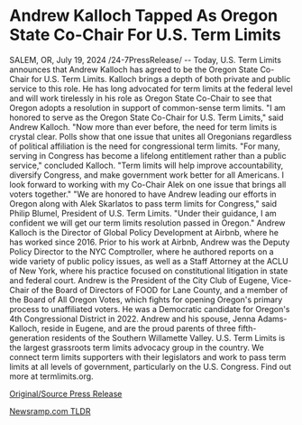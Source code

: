 # Andrew Kalloch Tapped As Oregon State Co-Chair For U.S. Term Limits

SALEM, OR, July 19, 2024 /24-7PressRelease/ -- Today, U.S. Term Limits announces that Andrew Kalloch has agreed to be the Oregon State Co-Chair for U.S. Term Limits. Kalloch brings a depth of both private and public service to this role. He has long advocated for term limits at the federal level and will work tirelessly in his role as Oregon State Co-Chair to see that Oregon adopts a resolution in support of common-sense term limits.   "I am honored to serve as the Oregon State Co-Chair for U.S. Term Limits," said Andrew Kalloch. "Now more than ever before, the need for term limits is crystal clear. Polls show that one issue that unites all Oregonians regardless of political affiliation is the need for congressional term limits.   "For many, serving in Congress has become a lifelong entitlement rather than a public service," concluded Kalloch. "Term limits will help improve accountability, diversify Congress, and make government work better for all Americans. I look forward to working with my Co-Chair Alek on one issue that brings all voters together."  "We are honored to have Andrew leading our efforts in Oregon along with Alek Skarlatos to pass term limits for Congress," said Philip Blumel, President of U.S. Term Limits. "Under their guidance, I am confident we will get our term limits resolution passed in Oregon."  Andrew Kalloch is the Director of Global Policy Development at Airbnb, where he has worked since 2016. Prior to his work at Airbnb, Andrew was the Deputy Policy Director to the NYC Comptroller, where he authored reports on a wide variety of public policy issues, as well as a Staff Attorney at the ACLU of New York, where his practice focused on constitutional litigation in state and federal court.  Andrew is the President of the City Club of Eugene, Vice-Chair of the Board of Directors of FOOD for Lane County, and a member of the Board of All Oregon Votes, which fights for opening Oregon's primary process to unaffiliated voters. He was a Democratic candidate for Oregon's 4th Congressional District in 2022.  Andrew and his spouse, Jenna Adams-Kalloch, reside in Eugene, and are the proud parents of three fifth-generation residents of the Southern Willamette Valley.  U.S. Term Limits is the largest grassroots term limits advocacy group in the country. We connect term limits supporters with their legislators and work to pass term limits at all levels of government, particularly on the U.S. Congress. Find out more at termlimits.org. 

[Original/Source Press Release](https://www.24-7pressrelease.com/press-release/512615/andrew-kalloch-tapped-as-oregon-state-co-chair-for-us-term-limits) 

[Newsramp.com TLDR](https://newsramp.com/None) 